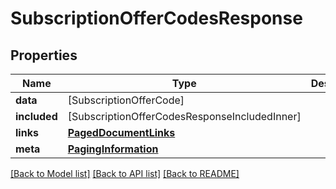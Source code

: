 # SubscriptionOfferCodesResponse

## Properties
Name | Type | Description | Notes
------------ | ------------- | ------------- | -------------
**data** | [SubscriptionOfferCode] |  | 
**included** | [SubscriptionOfferCodesResponseIncludedInner] |  | [optional] 
**links** | [**PagedDocumentLinks**](PagedDocumentLinks.md) |  | 
**meta** | [**PagingInformation**](PagingInformation.md) |  | [optional] 

[[Back to Model list]](../README.md#documentation-for-models) [[Back to API list]](../README.md#documentation-for-api-endpoints) [[Back to README]](../README.md)


